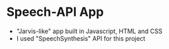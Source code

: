 # Speech-API App
- "Jarvis-like" app built in Javascript, HTML and CSS
- I used "SpeechSynthesis" API for this project
